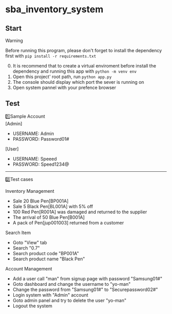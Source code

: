 # sba_inventory_system

## Start
> [!WARNING]
> Before running this program, please don't forget to install the dependency first with ```pip install -r requirements.txt```

0. It is recommend that to create a virtual enviroment before install the dependency and running this app with ```python -m venv env```
1. Open this project' root path, run ```python app.py```
2. The console should display which port the sever is running on 
3. Open system pannel with your prefence browser

## Test
1️⃣Sample Account \
[Admin] 
- USERNAME: Admin
- PASSWORD: Password01#

[User]
- USERNAME: Speeed
- PASSWORD: Speed1234@
<hr>
2️⃣Test cases

Inventory Management
- Sale 20 Blue Pen[BP001A]
- Sale 5 Black Pen[BL001A] with 5% off
- 100 Red Pen[R001A] was damaged and returned to the supplier
- The arrival of 50 Blue Pen[B001A]
- A pack of Pen[jup001003] returned from a customer

Search Item
- Goto "View" tab
- Search "0.7"
- Search product code "BP001A"
- Search product name "Black Pen"

Account Management
- Add a user call "man" from signup page with password "Samsung01#"
- Goto dashboard and change the username to "yo-man"
- Change the password from "Samsung01#" to "Securepassword02#"
- Login system with "Admin" account 
- Goto admin panel and try to delete the user "yo-man"
- Logout the system
